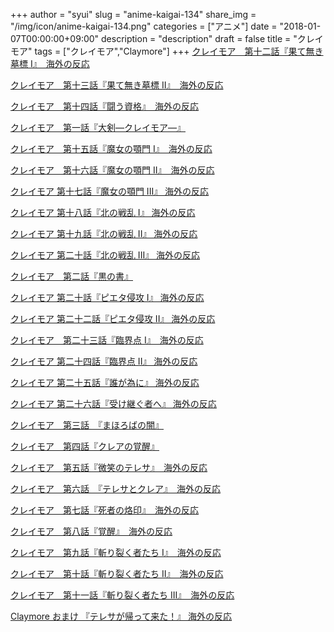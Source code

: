 +++
author = "syui"
slug = "anime-kaigai-134"
share_img = "/img/icon/anime-kaigai-134.png"
categories = ["アニメ"]
date = "2018-01-07T00:00:00+09:00"
description = "description"
draft = false
title = "クレイモア"
tags = ["クレイモア","Claymore"]
+++
<a href="http://sotohan.blog.fc2.com/blog-entry-101.html" rel="nofollow" target="_blank" title="クレイモア　第十二話『果て無き墓標 I』　海外の反応">クレイモア　第十二話『果て無き墓標 I』　海外の反応</a>

<a href="http://sotohan.blog.fc2.com/blog-entry-109.html" rel="nofollow" target="_blank" title="クレイモア　第十三話『果て無き墓標 II』　海外の反応">クレイモア　第十三話『果て無き墓標 II』　海外の反応</a>

<a href="http://sotohan.blog.fc2.com/blog-entry-118.html" rel="nofollow" target="_blank" title="クレイモア　第十四話『闘う資格』　海外の反応">クレイモア　第十四話『闘う資格』　海外の反応</a>

<a href="http://sotohan.blog.fc2.com/blog-entry-13.html" rel="nofollow" target="_blank" title="クレイモア　第一話『大剣―クレイモア―』">クレイモア　第一話『大剣―クレイモア―』</a>

<a href="http://sotohan.blog.fc2.com/blog-entry-133.html" rel="nofollow" target="_blank" title="クレイモア　第十五話『魔女の顎門 I』　海外の反応">クレイモア　第十五話『魔女の顎門 I』　海外の反応</a>

<a href="http://sotohan.blog.fc2.com/blog-entry-143.html" rel="nofollow" target="_blank" title="クレイモア　第十六話『魔女の顎門 II』　海外の反応">クレイモア　第十六話『魔女の顎門 II』　海外の反応</a>

<a href="http://sotohan.blog.fc2.com/blog-entry-156.html" rel="nofollow" target="_blank" title="クレイモア 第十七話『魔女の顎門 III』 海外の反応">クレイモア 第十七話『魔女の顎門 III』 海外の反応</a>

<a href="http://sotohan.blog.fc2.com/blog-entry-168.html" rel="nofollow" target="_blank" title="クレイモア 第十八話『北の戦乱 I』 海外の反応">クレイモア 第十八話『北の戦乱 I』 海外の反応</a>

<a href="http://sotohan.blog.fc2.com/blog-entry-176.html" rel="nofollow" target="_blank" title="クレイモア 第十九話『北の戦乱 II』 海外の反応">クレイモア 第十九話『北の戦乱 II』 海外の反応</a>

<a href="http://sotohan.blog.fc2.com/blog-entry-184.html" rel="nofollow" target="_blank" title="クレイモア 第二十話『北の戦乱 III』 海外の反応">クレイモア 第二十話『北の戦乱 III』 海外の反応</a>

<a href="http://sotohan.blog.fc2.com/blog-entry-19.html" rel="nofollow" target="_blank" title="クレイモア　第二話『黒の書』">クレイモア　第二話『黒の書』</a>

<a href="http://sotohan.blog.fc2.com/blog-entry-192.html" rel="nofollow" target="_blank" title="クレイモア 第二十話『ピエタ侵攻 I』 海外の反応">クレイモア 第二十話『ピエタ侵攻 I』 海外の反応</a>

<a href="http://sotohan.blog.fc2.com/blog-entry-199.html" rel="nofollow" target="_blank" title="クレイモア 第二十二話『ピエタ侵攻 II』 海外の反応">クレイモア 第二十二話『ピエタ侵攻 II』 海外の反応</a>

<a href="http://sotohan.blog.fc2.com/blog-entry-204.html" rel="nofollow" target="_blank" title="クレイモア　第二十三話『臨界点 I』　海外の反応">クレイモア　第二十三話『臨界点 I』　海外の反応</a>

<a href="http://sotohan.blog.fc2.com/blog-entry-210.html" rel="nofollow" target="_blank" title="クレイモア 第二十四話『臨界点 II』 海外の反応">クレイモア 第二十四話『臨界点 II』 海外の反応</a>

<a href="http://sotohan.blog.fc2.com/blog-entry-218.html" rel="nofollow" target="_blank" title="クレイモア 第二十五話『誰が為に』 海外の反応">クレイモア 第二十五話『誰が為に』 海外の反応</a>

<a href="http://sotohan.blog.fc2.com/blog-entry-225.html" rel="nofollow" target="_blank" title="クレイモア 第二十六話『受け継ぐ者へ』 海外の反応">クレイモア 第二十六話『受け継ぐ者へ』 海外の反応</a>

<a href="http://sotohan.blog.fc2.com/blog-entry-25.html" rel="nofollow" target="_blank" title="クレイモア　第三話　『まほろばの闇』">クレイモア　第三話　『まほろばの闇』</a>

<a href="http://sotohan.blog.fc2.com/blog-entry-31.html" rel="nofollow" target="_blank" title="クレイモア　第四話『クレアの覚醒』">クレイモア　第四話『クレアの覚醒』</a>

<a href="http://sotohan.blog.fc2.com/blog-entry-37.html" rel="nofollow" target="_blank" title="クレイモア　第五話『微笑のテレサ』　海外の反応">クレイモア　第五話『微笑のテレサ』　海外の反応</a>

<a href="http://sotohan.blog.fc2.com/blog-entry-44.html" rel="nofollow" target="_blank" title="クレイモア　第六話　『テレサとクレア』　海外の反応">クレイモア　第六話　『テレサとクレア』　海外の反応</a>

<a href="http://sotohan.blog.fc2.com/blog-entry-53.html" rel="nofollow" target="_blank" title="クレイモア　第七話『死者の烙印』　海外の反応">クレイモア　第七話『死者の烙印』　海外の反応</a>

<a href="http://sotohan.blog.fc2.com/blog-entry-62.html" rel="nofollow" target="_blank" title="クレイモア　第八話『覚醒』　海外の反応">クレイモア　第八話『覚醒』　海外の反応</a>

<a href="http://sotohan.blog.fc2.com/blog-entry-74.html" rel="nofollow" target="_blank" title="クレイモア　第九話『斬り裂く者たち I』　海外の反応">クレイモア　第九話『斬り裂く者たち I』　海外の反応</a>

<a href="http://sotohan.blog.fc2.com/blog-entry-83.html" rel="nofollow" target="_blank" title="クレイモア　第十話『斬り裂く者たち II』　海外の反応">クレイモア　第十話『斬り裂く者たち II』　海外の反応</a>

<a href="http://sotohan.blog.fc2.com/blog-entry-93.html" rel="nofollow" target="_blank" title="クレイモア　第十一話『斬り裂く者たち III』　海外の反応">クレイモア　第十一話『斬り裂く者たち III』　海外の反応</a>

<a href="http://sotohan.blog.fc2.com/blog-entry-241.html" rel="nofollow" target="_blank" title="Claymore おまけ 『テレサが帰って来た！』 海外の反応">Claymore おまけ 『テレサが帰って来た！』 海外の反応</a>

